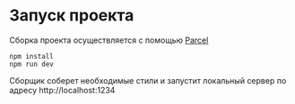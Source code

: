 # Запуск проекта

Сборка проекта осуществляется с помощью [Parcel](https://parceljs.org/)

```
npm install
npm run dev
```

Сборщик соберет необходимые стили и запустит локальный сервер по адресу http://localhost:1234
